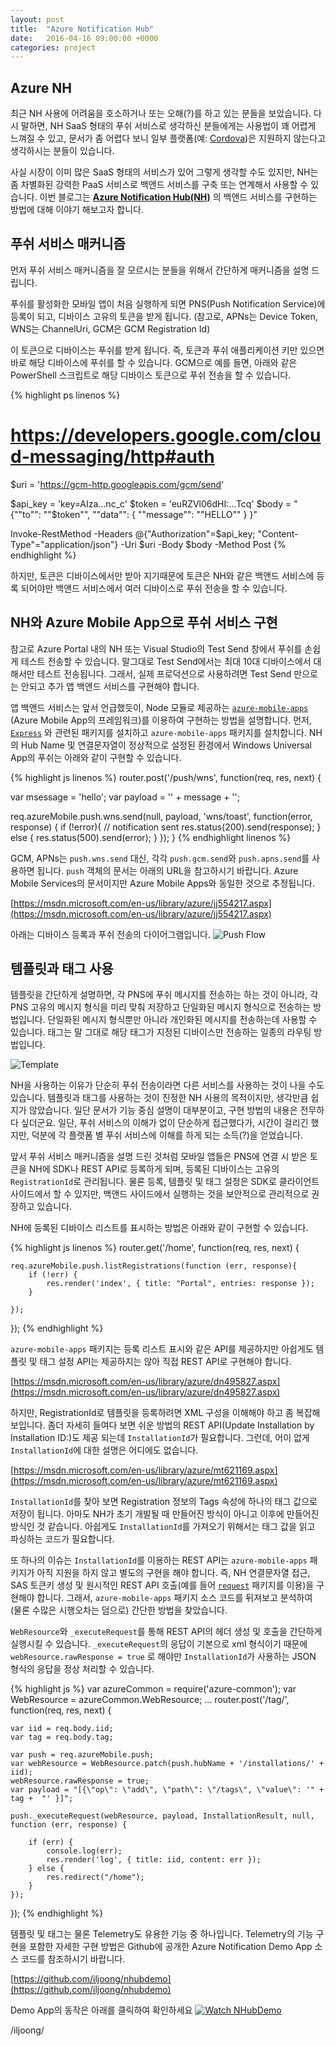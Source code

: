 ```yaml
---
layout: post
title:  "Azure Notification Hub"
date:   2016-04-16 09:00:00 +0000
categories: project
---
```


## Azure NH

최근 NH 사용에 어려움을 호소하거나 또는 오해(?)를 하고 있는 분들을 보았습니다. 다시 말하면, NH SaaS 형태의 푸쉬 서비스로 생각하신 분들에게는 사용법이 꽤 어렵게 느껴질 수 있고, 문서가 좀 어렵다 보니 일부 플랫폼(예: [Cordova](http://cordova.apache.org/))은 지원하지 않는다고 생각하시는 분들이 있습니다.

사실 시장이 이미 많은 SaaS 형태의 서비스가 있어 그렇게 생각할 수도 있지만, NH는 좀 차별화된 강력한 PaaS 서비스로 백앤드 서비스를 구축 또는 연계해서 사용할 수 있습니다. 이번 블로그는 [**Azure Notification Hub(NH)**](https://azure.microsoft.com/services/notification-hubs/) 의 백앤드 서비스를 구현하는 방법에 대해 이야기 해보고자 합니다.

## 푸쉬 서비스 매커니즘

먼저 푸쉬 서비스 매커니즘을 잘 모르시는 분들을 위해서 간단하게 매커니즘을 설명 드립니다.

푸쉬를 활성화한 모바일 앱이 처음 실행하게 되면 PNS(Push Notification Service)에 등록이 되고, 디바이스 고유의 토큰을 받게 됩니다. (참고로, APNs는 Device Token, WNS는 ChannelUri, GCM은 GCM Registration Id)

이 토큰으로 디바이스는 푸쉬를 받게 됩니다. 즉, 토큰과 푸쉬 애플리케이션 키만 있으면 바로 해당 디바이스에 푸쉬를 할 수 있습니다. GCM으로 예를 들면, 아래와 같은 PowerShell 스크립트로 해당 디바이스 토큰으로 푸쉬 전송을 할 수 있습니다.

{% highlight ps linenos %}
# https://developers.google.com/cloud-messaging/http#auth 
$uri = 'https://gcm-http.googleapis.com/gcm/send'

$api_key = 'key=AIza…nc_c'
$token = 'euRZVl06dHI:…Tcq'
$body = "{""to"": ""$token"", ""data"": { ""message"": ""HELLO"" } }"

Invoke-RestMethod -Headers @{"Authorization"=$api_key; "Content-Type"="application/json"} -Uri $uri -Body $body -Method Post
{% endhighlight %}

하지만, 토큰은 디바이스에서만 받아 지기때문에 토큰은 NH와 같은 백앤드 서비스에 등록 되어야만 백앤드 서비스에서 여러 디바이스로 푸쉬 전송을 할 수 있습니다.

## NH와 Azure Mobile App으로 푸쉬 서비스 구현

참고로 Azure Portal 내의 NH 또는 Visual Studio의 Test Send 창에서 푸쉬를 손쉽게 테스트 전송할 수 있습니다. 말그대로 Test Send에서는 최대 10대 디바이스에서 대해서만 테스트 전송됩니다. 그래서, 실제 프로덕션으로 사용하려면 Test Send 만으로는 안되고 추가 앱 백앤드 서비스를 구현해야 합니다.

앱 백앤드 서비스는 앞서 언급했듯이, Node 모듈로 제공하는 [`azure-mobile-apps`](https://www.npmjs.com/package/generator-azure-mobile-apps) (Azure Mobile App의 프레임워크)를 이용하여 구현하는 방법을 설명합니다. 먼저, [`Express`](http://expressjs.com/) 와 관련된 패키지를 설치하고 `azure-mobile-apps` 패키지를 설치합니다. NH의 Hub Name 및 연결문자열이 정상적으로 설정된 환경에서 Windows Universal App의 푸쉬는 아래와 같이 구현할 수 있습니다.

{% highlight js linenos %}
router.post('/push/wns', function(req, res, next) {
  
   var msessage = 'hello';
   var payload = '<toast><visual><binding template="ToastText01"><text id="1">' + message + '</text></binding></visual></toast>';

   req.azureMobile.push.wns.send(null, payload, 'wns/toast', function(error, response) {
   	if (!error){
            // notification sent
            res.status(200).send(response);
          }
          else {
            res.status(500).send(error);
          }
   });
}
{% endhighlight linenos %}

GCM, APNs는 `push.wns.send` 대신, 각각 `push.gcm.send`와 `push.apns.send`를 사용하면 됩니다. `push` 객체의 문서는 아래의 URL을 참고하시기 바랍니다. Azure Mobile Services의 문서이지만 Azure Mobile Apps와 동일한 것으로 추정됩니다.

[https://msdn.microsoft.com/en-us/library/azure/jj554217.aspx](https://msdn.microsoft.com/en-us/library/azure/jj554217.aspx)

아래는 디바이스 등록과 푸쉬 전송의 다이어그램입니다.
![Push Flow](https://i-msdn.sec.s-msft.com/dynimg/IC702622.png)

## 템플릿과 태그 사용

템플릿을 간단하게 설명하면, 각 PNS에 푸쉬 메시지를 전송하는 하는 것이 아니라, 각 PNS 고유의 메시지 형식을 미리 맞춰 저장하고 단일화된 메시지 형식으로 전송하는 방법입니다. 단일화된 메시지 형식뿐만 아니라 개인화된 메시지를 전송하는데 사용할 수 있습니다. 태그는 말 그대로 해당 태그가 지정된 디바이스만 전송하는 일종의 라우팅 방법입니다.

![Template](https://i-msdn.sec.s-msft.com/dynimg/IC702621.png)

NH을 사용하는 이유가 단순히 푸쉬 전송이라면 다른 서비스를 사용하는 것이 나을 수도 있습니다. 템플릿과 태그를 사용하는 것이 진정한 NH 사용의 목적이지만, 생각만큼 쉽지가 않았습니다. 일단 문서가 기능 중심 설명이 대부분이고, 구현 방법의 내용은 전무하다 싶더군요. 일단, 푸쉬 서비스의 이해가 없이 단순하게 접근했다가, 시간이 걸리긴 했지만, 덕분에 각 플랫폼 별 푸쉬 서비스에 이해를 하게 되는 소득(?)을 얻었습니다. 

앞서 푸쉬 서비스 매커니즘을 설명 드린 것처럼 모바일 앱들은 PNS에 연결 시 받은 토큰을 NH에 SDK나 REST API로 등록하게 되며, 등록된 디바이스는 고유의 `RegistrationId`로 관리됩니다. 물론 등록, 템플릿 및 태그 설정은 SDK로 클라이언트 사이드에서 할 수 있지만, 백앤드 사이드에서 실행하는 것을 보안적으로 관리적으로 권장하고 있습니다. 

NH에 등록된 디바이스 리스트를 표시하는 방법은 아래와 같이 구현할 수 있습니다.

{% highlight js linenos %}
router.get('/home', function(req, res, next) {
      
    req.azureMobile.push.listRegistrations(function (err, response){
        if (!err) {
            res.render('index', { title: "Portal", entries: response });
        }
        
    });
});
{% endhighlight %}

`azure-mobile-apps` 패키지는 등록 리스트 표시와 같은 API를 제공하지만 아쉽게도 템플릿 및 태그 설정 API는 제공하지는 않아 직접 REST API로 구현해야 합니다. 

[https://msdn.microsoft.com/en-us/library/azure/dn495827.aspx](https://msdn.microsoft.com/en-us/library/azure/dn495827.aspx)

하지만, RegistrationId로 템플릿을 등록하려면 XML 구성을 이해해야 하고 좀 복잡해 보입니다. 좀더 자세히 들여다 보면 쉬운 방법의 REST API(Update Installation by Installation ID:)도 제공 되는데 `InstallationId`가 필요합니다. 그런데, 어이 없게 `InstallationId`에 대한 설명은 어디에도 없습니다.

[https://msdn.microsoft.com/en-us/library/azure/mt621169.aspx](https://msdn.microsoft.com/en-us/library/azure/mt621169.aspx)

`InstallationId`를 찾아 보면 Registration 정보의 Tags 속성에 하나의 태그 값으로 저장이 됩니다. 아마도 NH가 초기 개발될 때 만들어진 방식이 아니고 이후에 만들어진 방식인 것 같습니다. 아쉽게도 `InstallationId`를 가져오기 위해서는 태그 값을 읽고 파싱하는 코드가 필요합니다. 

또 하나의 이슈는 `InstallationId`를 이용하는 REST API는 `azure-mobile-apps` 패키지가 아직 지원을 하지 않고 별도의 구현을 해야 합니다. 즉, NH 연결문자열 접근, SAS 토큰키 생성 및 원시적인 REST API 호출(예를 들어 [`request`](https://www.npmjs.com/package/request) 패키지를 이용)을 구현해야 합니다. 그래서, `azure-mobile-apps` 패키지 소스 코드를 뒤져보고 분석하여 (물론 수많은 시행오차는 덤으로) 간단한 방법을 찾았습니다.

`WebResource`와 `_executeRequest`를 통해 REST API의 헤더 생성 및 호출을 간단하게 실행시킬 수 있습니다. `_executeRequest`의 응답이 기본으로 xml 형식이기 때문에 `webResource.rawResponse = true` 로 해야만 `InstallationId`가 사용하는 JSON 형식의 응답을 정상 처리할 수 있습니다.

{% highlight js %}
var azureCommon = require('azure-common');
var WebResource = azureCommon.WebResource;
...
router.post('/tag/', function(req, res, next) {
    
    var iid = req.body.iid;
    var tag = req.body.tag; 

    var push = req.azureMobile.push;
    var webResource = WebResource.patch(push.hubName + '/installations/' + iid);
    webResource.rawResponse = true;
    var payload = "[{\"op\": \"add\", \"path\": \"/tags\", \"value\": '" + tag +  "' }]";

    push._executeRequest(webResource, payload, InstallationResult, null, function (err, response) {
        
        if (err) {
            console.log(err);
            res.render('log', { title: iid, content: err });
        } else {
            res.redirect("/home");
        }        
    });
});
{% endhighlight %}

템플릿 및 태그는 물론 Telemetry도 유용한 기능 중 하나입니다. Telemetry의 기능 구현을 포함한 자세한 구현 방법은 Github에 공개한 Azure Notification Demo App 소스 코드를 참조하시기 바랍니다.

[https://github.com/iljoong/nhubdemo](https://github.com/iljoong/nhubdemo)

Demo App의 동작은 아래를 클릭하여 확인하세요
[![Watch NHubDemo](https://img.youtube.com/vi/one4LxEUAQU/0.jpg)](https://youtu.be/one4LxEUAQU)


/iljoong/

